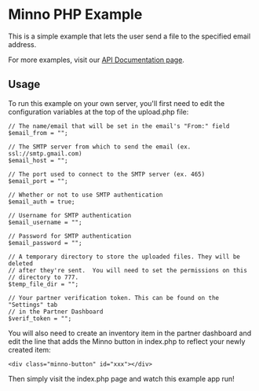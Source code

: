 Minno PHP Example
=================

This is a simple example that lets the user send a file to the specified email
address.

For more examples, visit our [API Documentation page](https://www.minno.co/docs).

Usage
-----

To run this example on your own server, you'll first need to edit the
configuration variables at the top of the upload.php file:

    // The name/email that will be set in the email's "From:" field
    $email_from = "";

    // The SMTP server from which to send the email (ex. ssl://smtp.gmail.com)
    $email_host = "";

    // The port used to connect to the SMTP server (ex. 465)
    $email_port = "";

    // Whether or not to use SMTP authentication
    $email_auth = true;

    // Username for SMTP authentication
    $email_username = "";

    // Password for SMTP authentication
    $email_password = "";

    // A temporary directory to store the uploaded files. They will be deleted
    // after they're sent.  You will need to set the permissions on this
    // directory to 777.
    $temp_file_dir = "";

    // Your partner verification token. This can be found on the "Settings" tab
    // in the Partner Dashboard
    $verif_token = "";

You will also need to create an inventory item in the partner dashboard and edit
the line that adds the Minno button in index.php to reflect your newly created
item:

    <div class="minno-button" id="xxx"></div>

Then simply visit the index.php page and watch this example app run!
